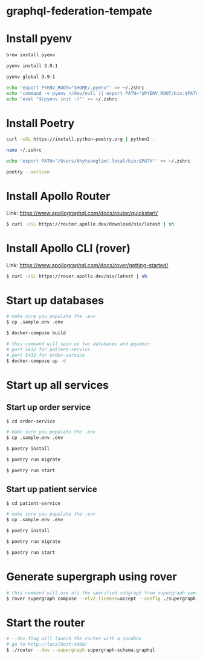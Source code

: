 # graphql-federation-tempate

# Install pyenv
```bash
brew install pyenv

pyenv install 3.9.1

pyenv global 3.9.1

echo 'export PYENV_ROOT="$HOME/.pyenv"' >> ~/.zshrc
echo 'command -v pyenv >/dev/null || export PATH="$PYENV_ROOT/bin:$PATH"' >> ~/.zshrc
echo 'eval "$(pyenv init -)"' >> ~/.zshrc
```

# Install Poetry
```bash
curl -sSL https://install.python-poetry.org | python3 -

nano ~/.zshrc

echo 'export PATH="/Users/khyteanglim/.local/bin:$PATH"' >> ~/.zshrc

poetry --verison
```

# Install Apollo Router
Link: https://www.apollographql.com/docs/router/quickstart/
```bash
$ curl -sSL https://router.apollo.dev/download/nix/latest | sh
```

# Install Apollo CLI (rover)
Link: https://www.apollographql.com/docs/rover/getting-started/
```bash
$ curl -sSL https://rover.apollo.dev/nix/latest | sh
```

# Start up databases
```bash
# make sure you populate the .env
$ cp .sample.env .env

$ docker-compose build

# this command will spin up two databases and pgadmin 
# port 5432 for patient-service
# port 5433 for order-service
$ docker-compose up -d
```

# Start up all services
## Start up order service
```bash
$ cd order-service

# make sure you populate the .env
$ cp .sample.env .env

$ poetry install

$ poetry run migrate

$ poetry run start
```

## Start up patient service
```bash
$ cd patient-service

# make sure you populate the .env
$ cp .sample.env .env

$ poetry install

$ poetry run migrate

$ poetry run start
```

# Generate supergraph using rover
```bash
# this command will use all the specified subgraph from supergraph.yaml and generate a supergraph in supergraph-schema.graphql
$ rover supergraph compose --elv2-license=accept --config ./supergraph.yaml > supergraph-schema.graphql
```

# Start the router
```bash
# --dev flag will launch the router with a sandbox
# go to http://localhost:4000/
$ ./router --dev --supergraph supergraph-schema.graphql
```
